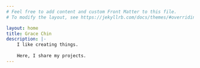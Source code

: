 ```yaml
---
# Feel free to add content and custom Front Matter to this file.
# To modify the layout, see https://jekyllrb.com/docs/themes/#overriding-theme-defaults

layout: home
title: Grace Chin
description: |-
    I like creating things. 
    
    Here, I share my projects.
---
```


